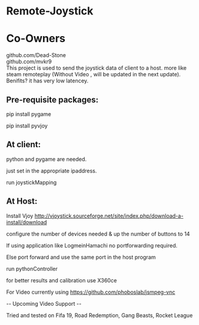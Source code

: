 # Remote-Joystick
# Co-Owners
github.com/Dead-Stone<br/>
github.com/mvkr9
<br/>
This project is used to send the joystick data of client to a host.
more like steam remoteplay (Without Video , will be updated in the next update).
Benifits? it has very low latencey.


## Pre-requisite packages:

pip install pygame 

pip install pyvjoy

## At client:
python and pygame are needed.

just set in the appropriate ipaddress.

run joystickMapping

## At Host:
Install Vjoy  http://vjoystick.sourceforge.net/site/index.php/download-a-install/download

configure the number of devices needed & up the number of buttons to 14

If using application like LogmeinHamachi no portforwarding required. 

Else port forward and use the same port in the host program 

run pythonController

for better results and calibration use X360ce 

For Video currently using 
https://github.com/phoboslab/jsmpeg-vnc



-- Upcoming Video Support --

Tried and tested on 
Fifa 19,
Road Redemption,
Gang Beasts,
Rocket League


